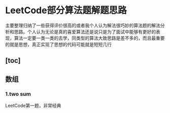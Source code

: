 # LeetCode部分算法题解题思路

主要整理归纳了一些获得评价很高的或者我个人认为解法很巧妙的算法题的解法分析和思路。个人认为无论是真的喜爱算法还是说只是为了面试中能够有更好的表现，算法一定要一类一类的去学，同类型的算法大致思路是差不多的，而且最重要的就是思想，真正实现了思想的代码可能就是短短几行

[toc] 
---
## 数组
### 1.two sum
LeetCode第一题，非常经典
